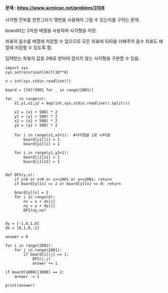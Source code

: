 #### 문제 : <https://www.acmicpc.net/problem/3108>


사각형 전부를 한붓그리기 몇번을 사용해야 그릴 수 있는지를 구하는 문제.

board라는 2차원 배열을 사용하여 사각형을 저장.

좌표의 음수를 배열에 저장할 수 없으므로 모든 좌표에 500을 더해주어 음수 좌표도 배열에 저장할 수 있도록 함.

입력받는 좌표의 값을 2배로 받아야 겹치지 않는 사각형을 구분할 수 있음.


```
import sys
sys.setrecursionlimit(10**8)

n = int(sys.stdin.readline())

board = [[0]*2001 for _ in range(2001)]

for _ in range(n):
    x1,y1,x2,y2 = map(int,sys.stdin.readline().split())

    x1 = (x1 + 500) * 2
    y1 = (y1 + 500) * 2
    x2 = (x2 + 500) * 2
    y2 = (y2 + 500) * 2

    for i in range(x1,x2+1):  #사각형을 1로 나타냄 
        board[y1][i] = 1
        board[y2][i] = 1
    
    for i in range(y1,y2+1):
        board[i][x1] = 1
        board[i][x2] = 1


def DFS(y,x): 
    if y<0 or x<0 or x>=2001 or y>=2001: return
    if board[y][x] == 2 or board[y][x] == 0: return

    board[y][x] = 2
    for i in range(4):
        nx = x + dx[i]
        ny = y + dy[i]
        DFS(ny,nx)


dy = [-1,0,1,0]
dx = [0,1,0,-1]

answer = 0

for i in range(2001):
    for j in range(2001):
        if board[i][j] == 1:
            DFS(i,j)
            answer += 1

if board[1000][1000] == 2:
    answer -= 1

print(answer)

```
